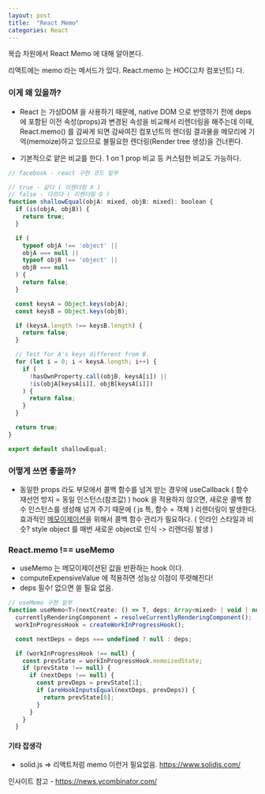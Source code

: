 ```yaml
---
layout: post
title:  "React Memo"
categories: React
---
```

복습 차원에서 React Memo 에 대해 알아본다.

리액트에는 memo 라는 메서드가 있다.
React.memo 는 HOC(고차 컴포넌트) 다.
### 이게 왜 있을까?
- React 는 가상DOM 을 사용하기 때문에, native DOM 으로 반영하기 전에 deps 에 포함된 이전 속성(props)과 변경된 속성을 비교해서
리렌더링을 해주는데 이때, React.memo() 를 감싸게 되면 감싸여진 컴포넌트의 렌더링 결과물을 메모리에 기억(memoize)하고 있으므로 불필요한 렌더링(Render tree 생성)을 건너뛴다.

- 기본적으로 얕은 비교를 한다. 1 on 1 prop 비교 등 커스텀한 비교도 가능하다.
```javascript
// facebook - react 구현 코드 일부

// true - 같다 ( 리렌더링 X )
// false - 다르다 ( 리렌더링 O )
function shallowEqual(objA: mixed, objB: mixed): boolean {
  if (is(objA, objB)) {
    return true;
  }

  if (
    typeof objA !== 'object' ||
    objA === null ||
    typeof objB !== 'object' ||
    objB === null
  ) {
    return false;
  }

  const keysA = Object.keys(objA);
  const keysB = Object.keys(objB);

  if (keysA.length !== keysB.length) {
    return false;
  }

  // Test for A's keys different from B.
  for (let i = 0; i < keysA.length; i++) {
    if (
      !hasOwnProperty.call(objB, keysA[i]) ||
      !is(objA[keysA[i]], objB[keysA[i]])
    ) {
      return false;
    }
  }

  return true;
}

export default shallowEqual;
```
### 어떻게 쓰면 좋을까?
- 동일한 props 라도 부모에서 콜백 함수를 넘겨 받는 경우에 useCallback ( 함수 재선언 방지 = 동일 인스턴스(참조값) ) hook 을 적용하지 않으면, 새로운 콜백 함수 인스턴스를 생성해 넘겨 주기 때문에 ( js 특, 함수 = 객체 )
리렌더링이 발생한다. 효과적인 [메모이제이션](https://en.wikipedia.org/wiki/Memoization)을 위해서 콜백 함수 관리가 필요하다. 
( 인라인 스타일과 비슷? style object 를 매번 새로운 object로 인식 -> 리렌더링 발생 )

### React.memo !== useMemo
- useMemo 는 메모이제이션된 값을 반환하는 hook 이다.
- computeExpensiveValue 에 적용하면 성능상 이점이 뚜렷해진다!
- deps 필수! 없으면 쓸 필요 없음.
```javascript
// useMemo 구현 일부
function useMemo<T>(nextCreate: () => T, deps: Array<mixed> | void | null): T {
  currentlyRenderingComponent = resolveCurrentlyRenderingComponent();
  workInProgressHook = createWorkInProgressHook();

  const nextDeps = deps === undefined ? null : deps;

  if (workInProgressHook !== null) {
    const prevState = workInProgressHook.memoizedState;
    if (prevState !== null) {
      if (nextDeps !== null) {
        const prevDeps = prevState[1];
        if (areHookInputsEqual(nextDeps, prevDeps)) {
          return prevState[0];
        }
      }
    }
  }
```
#### 기타 잡생각
- solid.js => 리액트처럼 memo 이런거 필요없음. https://www.solidjs.com/

인사이트 참고 - https://news.ycombinator.com/

